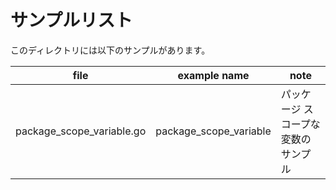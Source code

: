 # サンプルリスト

このディレクトリには以下のサンプルがあります。

| file                      | example name           | note                                |
| ------------------------- | ---------------------- | ----------------------------------- |
| package_scope_variable.go | package_scope_variable | パッケージ スコープな変数のサンプル |
